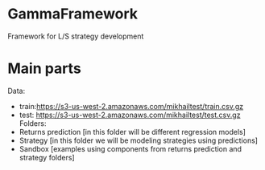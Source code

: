 # GammaFramework
Framework for L/S strategy development
# Main parts
Data: 
* train:https://s3-us-west-2.amazonaws.com/mikhailtest/train.csv.gz
* test: https://s3-us-west-2.amazonaws.com/mikhailtest/test.csv.gz
Folders:
* Returns prediction [in this folder will be different regression models]
* Strategy [in this folder we will be modeling strategies using predictions]
* Sandbox [examples using components from returns prediction and strategy folders]
